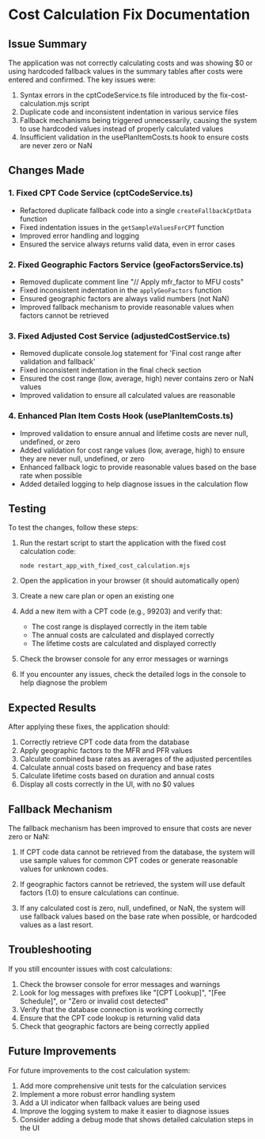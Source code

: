 # Cost Calculation Fix Documentation

## Issue Summary

The application was not correctly calculating costs and was showing $0 or using hardcoded fallback values in the summary tables after costs were entered and confirmed. The key issues were:

1. Syntax errors in the cptCodeService.ts file introduced by the fix-cost-calculation.mjs script
2. Duplicate code and inconsistent indentation in various service files
3. Fallback mechanisms being triggered unnecessarily, causing the system to use hardcoded values instead of properly calculated values
4. Insufficient validation in the usePlanItemCosts.ts hook to ensure costs are never zero or NaN

## Changes Made

### 1. Fixed CPT Code Service (cptCodeService.ts)

- Refactored duplicate fallback code into a single `createFallbackCptData` function
- Fixed indentation issues in the `getSampleValuesForCPT` function
- Improved error handling and logging
- Ensured the service always returns valid data, even in error cases

### 2. Fixed Geographic Factors Service (geoFactorsService.ts)

- Removed duplicate comment line "// Apply mfr_factor to MFU costs"
- Fixed inconsistent indentation in the `applyGeoFactors` function
- Ensured geographic factors are always valid numbers (not NaN)
- Improved fallback mechanism to provide reasonable values when factors cannot be retrieved

### 3. Fixed Adjusted Cost Service (adjustedCostService.ts)

- Removed duplicate console.log statement for 'Final cost range after validation and fallback'
- Fixed inconsistent indentation in the final check section
- Ensured the cost range (low, average, high) never contains zero or NaN values
- Improved validation to ensure all calculated values are reasonable

### 4. Enhanced Plan Item Costs Hook (usePlanItemCosts.ts)

- Improved validation to ensure annual and lifetime costs are never null, undefined, or zero
- Added validation for cost range values (low, average, high) to ensure they are never null, undefined, or zero
- Enhanced fallback logic to provide reasonable values based on the base rate when possible
- Added detailed logging to help diagnose issues in the calculation flow

## Testing

To test the changes, follow these steps:

1. Run the restart script to start the application with the fixed cost calculation code:
   ```
   node restart_app_with_fixed_cost_calculation.mjs
   ```

2. Open the application in your browser (it should automatically open)

3. Create a new care plan or open an existing one

4. Add a new item with a CPT code (e.g., 99203) and verify that:
   - The cost range is displayed correctly in the item table
   - The annual costs are calculated and displayed correctly
   - The lifetime costs are calculated and displayed correctly

5. Check the browser console for any error messages or warnings

6. If you encounter any issues, check the detailed logs in the console to help diagnose the problem

## Expected Results

After applying these fixes, the application should:

1. Correctly retrieve CPT code data from the database
2. Apply geographic factors to the MFR and PFR values
3. Calculate combined base rates as averages of the adjusted percentiles
4. Calculate annual costs based on frequency and base rates
5. Calculate lifetime costs based on duration and annual costs
6. Display all costs correctly in the UI, with no $0 values

## Fallback Mechanism

The fallback mechanism has been improved to ensure that costs are never zero or NaN:

1. If CPT code data cannot be retrieved from the database, the system will use sample values for common CPT codes or generate reasonable values for unknown codes.

2. If geographic factors cannot be retrieved, the system will use default factors (1.0) to ensure calculations can continue.

3. If any calculated cost is zero, null, undefined, or NaN, the system will use fallback values based on the base rate when possible, or hardcoded values as a last resort.

## Troubleshooting

If you still encounter issues with cost calculations:

1. Check the browser console for error messages and warnings
2. Look for log messages with prefixes like "[CPT Lookup]", "[Fee Schedule]", or "Zero or invalid cost detected"
3. Verify that the database connection is working correctly
4. Ensure that the CPT code lookup is returning valid data
5. Check that geographic factors are being correctly applied

## Future Improvements

For future improvements to the cost calculation system:

1. Add more comprehensive unit tests for the calculation services
2. Implement a more robust error handling system
3. Add a UI indicator when fallback values are being used
4. Improve the logging system to make it easier to diagnose issues
5. Consider adding a debug mode that shows detailed calculation steps in the UI